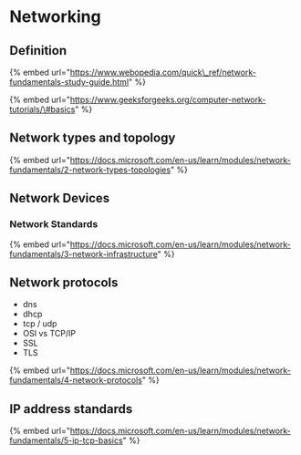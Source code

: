 # Networking

## Definition

{% embed url="https://www.webopedia.com/quick\_ref/network-fundamentals-study-guide.html" %}

{% embed url="https://www.geeksforgeeks.org/computer-network-tutorials/\#basics" %}



## Network types and topology

{% embed url="https://docs.microsoft.com/en-us/learn/modules/network-fundamentals/2-network-types-topologies" %}

## Network Devices

### Network Standards

{% embed url="https://docs.microsoft.com/en-us/learn/modules/network-fundamentals/3-network-infrastructure" %}

## Network protocols

* dns
* dhcp
* tcp / udp
* OSI vs TCP/IP
* SSL
* TLS

{% embed url="https://docs.microsoft.com/en-us/learn/modules/network-fundamentals/4-network-protocols" %}

## IP address standards

{% embed url="https://docs.microsoft.com/en-us/learn/modules/network-fundamentals/5-ip-tcp-basics" %}



